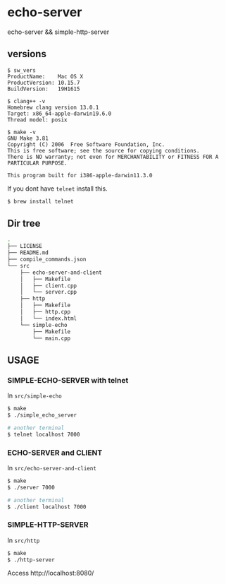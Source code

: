 # echo-server
echo-server && simple-http-server

## versions
```
$ sw_vers
ProductName:	Mac OS X
ProductVersion:	10.15.7
BuildVersion:	19H1615

$ clang++ -v
Homebrew clang version 13.0.1
Target: x86_64-apple-darwin19.6.0
Thread model: posix

$ make -v
GNU Make 3.81
Copyright (C) 2006  Free Software Foundation, Inc.
This is free software; see the source for copying conditions.
There is NO warranty; not even for MERCHANTABILITY or FITNESS FOR A
PARTICULAR PURPOSE.

This program built for i386-apple-darwin11.3.0
```

If you dont have `telnet` install this.
```bash
$ brew install telnet
```

## Dir tree

```bash
.
├── LICENSE
├── README.md
├── compile_commands.json
└── src
    ├── echo-server-and-client
    │   ├── Makefile
    │   ├── client.cpp
    │   └── server.cpp
    ├── http
    │   ├── Makefile
    │   ├── http.cpp
    │   └── index.html
    └── simple-echo
        ├── Makefile
        └── main.cpp
 ```
 
## USAGE

### SIMPLE-ECHO-SERVER with telnet
In `src/simple-echo`
```bash
$ make
$ ./simple_echo_server

# another terminal
$ telnet localhost 7000
```

### ECHO-SERVER and CLIENT
In `src/echo-server-and-client`
```bash
$ make
$ ./server 7000

# another terminal
$ ./client localhost 7000
```

### SIMPLE-HTTP-SERVER
In `src/http`
```bash
$ make
$ ./http-server
```
Access http://localhost:8080/
